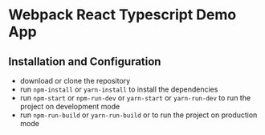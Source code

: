 # Webpack React Typescript Demo App

## Installation and Configuration

- download or clone the repository
- run `npm-install` or `yarn-install` to install the dependencies
- run `npm-start` or `npm-run-dev` or `yarn-start` or `yarn-run-dev` to run the
  project on development mode
- run `npm-run-build` or `yarn-run-build` or to run the project on production
  mode

